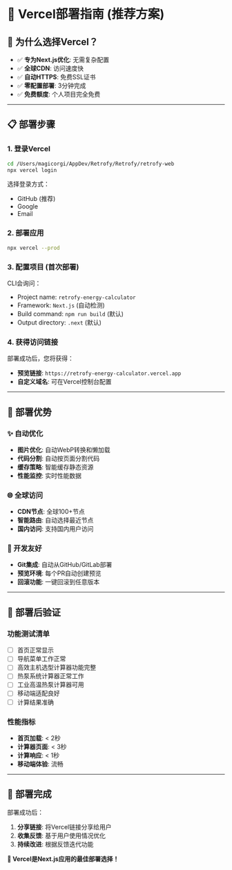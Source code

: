 # 🚀 Vercel部署指南 (推荐方案)

## 🎯 为什么选择Vercel？
- ✅ **专为Next.js优化**: 无需复杂配置
- ✅ **全球CDN**: 访问速度快
- ✅ **自动HTTPS**: 免费SSL证书
- ✅ **零配置部署**: 3分钟完成
- ✅ **免费额度**: 个人项目完全免费

---

## 📋 部署步骤

### 1. 登录Vercel
```bash
cd /Users/magicorgi/AppDev/Retrofy/Retrofy/retrofy-web
npx vercel login
```
选择登录方式：
- GitHub (推荐)
- Google
- Email

### 2. 部署应用
```bash
npx vercel --prod
```

### 3. 配置项目 (首次部署)
CLI会询问：
- Project name: `retrofy-energy-calculator`
- Framework: `Next.js` (自动检测)
- Build command: `npm run build` (默认)
- Output directory: `.next` (默认)

### 4. 获得访问链接
部署成功后，您将获得：
- **预览链接**: `https://retrofy-energy-calculator.vercel.app`
- **自定义域名**: 可在Vercel控制台配置

---

## 🎨 部署优势

### ✨ 自动优化
- **图片优化**: 自动WebP转换和懒加载
- **代码分割**: 自动按页面分割代码
- **缓存策略**: 智能缓存静态资源
- **性能监控**: 实时性能数据

### 🌐 全球访问
- **CDN节点**: 全球100+节点
- **智能路由**: 自动选择最近节点
- **国内访问**: 支持国内用户访问

### 🔧 开发友好
- **Git集成**: 自动从GitHub/GitLab部署
- **预览环境**: 每个PR自动创建预览
- **回滚功能**: 一键回滚到任意版本

---

## 📱 部署后验证

### 功能测试清单
- [ ] 首页正常显示
- [ ] 导航菜单工作正常
- [ ] 高效主机选型计算器功能完整
- [ ] 热泵系统计算器正常工作
- [ ] 工业高温热泵计算器可用
- [ ] 移动端适配良好
- [ ] 计算结果准确

### 性能指标
- **首页加载**: < 2秒
- **计算器页面**: < 3秒
- **计算响应**: < 1秒
- **移动端体验**: 流畅

---

## 🎉 部署完成

部署成功后：
1. **分享链接**: 将Vercel链接分享给用户
2. **收集反馈**: 基于用户使用情况优化
3. **持续改进**: 根据反馈迭代功能

**🎯 Vercel是Next.js应用的最佳部署选择！**








